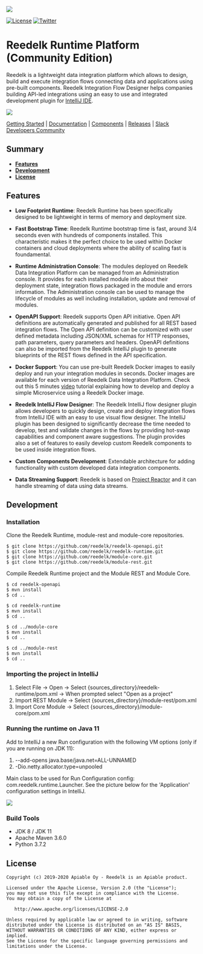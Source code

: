[![][reedelk-logo]][reedelk-url]

[![License](https://img.shields.io/badge/License-Apache%202.0-blue.svg)](https://github.com/reedelk/reedelk-runtime/blob/master/LICENSE)
[![Twitter](https://img.shields.io/twitter/follow/reedelk.svg?style=social&label=Follow)](https://twitter.com/intent/follow?screen_name=reedelk)
# Reedelk Runtime Platform (Community Edition)

Reedelk is a lightweight data integration platform which allows to design, build and execute integration flows connecting data and applications using pre-built components.
Reedelk Integration Flow Designer helps companies building API-led integrations using an easy to use and integrated development plugin for [IntelliJ IDE](https://plugins.jetbrains.com/plugin/13420-reedelk-flow-designer).

[![][reedelk-intellij-plugin]][reedelk-url]

[Getting Started](https://www.reedelk.com/documentation/getting-started) |
[Documentation](https://www.reedelk.com/documentation) |
[Components](https://www.reedelk.com/documentation/components) |
[Releases](https://www.reedelk.com/documentation/releases) |
[Slack Developers Community](https://join.slack.com/t/reedelk/shared_invite/zt-fz3wx56f-XDylXpqXERooKeOtrhdZug)

## Summary

- [**Features**](#features)
- [**Development**](#development)
- [**License**](#license)

## Features

- **Low Footprint Runtime**: Reedelk Runtime has been specifically designed to be 
lightweight in terms of memory and deployment size.

- **Fast Bootstrap Time**: Reedelk Runtime bootstrap time is fast, around 3/4 seconds even 
with hundreds of components installed. This characteristic makes it the perfect choice
to be used within Docker containers and cloud deployments where the ability of scaling fast is foundamental.

- **Runtime Administration Console**: The modules deployed on Reedelk Data Integration Platform can be 
managed from an Administration console. It provides for each installed module info about 
their deployment state, integration flows packaged in the module and errors information. 
The Administration console can be used to manage the lifecycle of modules as well including 
installation, update and removal of modules.

- **OpenAPI Support**: Reedelk supports Open API initiative. Open API definitions are automatically generated and 
published for all REST based integration flows. 
The Open API definition can be customized with user defined metadata including JSON/XML schemas for HTTP responses, 
path parameters, query parameters and headers. OpenAPI definitions can also be imported from the Reedelk IntelliJ plugin
to generate blueprints of the REST flows defined in the API specification.

- **Docker Support**: You can use pre-built Reedelk Docker images to easily deploy and run your integration modules in seconds. 
Docker images are available for each version of Reedelk Data Integration Platform. 
Check out this 5 minutes [video](https://youtu.be/zYFPCA1PDDQ) tutorial explaining how to develop and deploy a simple Microservice using a Reedelk Docker image.

- **Reedelk IntelliJ Flow Designer**: The Reedelk IntelliJ flow designer plugin allows developers to quickly design, 
create and deploy integration flows from IntelliJ IDE with an easy to use visual flow designer. The IntelliJ plugin has 
been designed to significantly decrease the time needed to develop, test and validate changes in the flows by providing 
hot-swap capabilities and component aware suggestions. The plugin provides also a set of features to easily develop custom 
Reedelk components to be used inside integration flows.

- **Custom Components Development**: Extendable architecture for adding functionality with custom developed data integration components.

- **Data Streaming Support**: Reedelk is based on [Project Reactor](https://projectreactor.io/) and it can handle streaming of data using data streams.


## Development

### Installation

Clone the Reedelk Runtime, module-rest and module-core repositories.

```
$ git clone https://github.com/reedelk/reedelk-openapi.git
$ git clone https://github.com/reedelk/reedelk-runtime.git
$ git clone https://github.com/reedelk/module-core.git
$ git clone https://github.com/reedelk/module-rest.git
```

Compile Reedelk Runtime project and the Module REST and Module Core.
```
$ cd reedelk-openapi
$ mvn install
$ cd ..

$ cd reedelk-runtime
$ mvn install
$ cd ..

$ cd ../module-core
$ mvn install
$ cd ..

$ cd ../module-rest
$ mvn install
$ cd ..
```

### Importing the project in IntelliJ

1. Select File -> Open -> Select {sources_directory}/reedelk-runtime/pom.xml -> When prompted select "Open as a project"
2. Import REST Module -> Select {sources_directory}/module-rest/pom.xml
3. Import Core Module -> Select {sources_directory}/module-core/pom.xml

### Running the runtime on Java 11

Add to IntelliJ a new Run configuration with the following VM options (only if you are running on JDK 11):

1. --add-opens java.base/java.net=ALL-UNNAMED
2. -Dio.netty.allocator.type=unpooled

Main class to be used for Run Configuration config: com.reedelk.runtime.Launcher. 
See the picture below for the 'Application' configuration settings in IntelliJ.

[![][reedelk-intellij-project-setup]][reedelk-url]

### Build Tools

- JDK 8 / JDK 11
- Apache Maven 3.6.0
- Python 3.7.2

## License

```
Copyright (c) 2019-2020 Apiable Oy - Reedelk is an Apiable product.

Licensed under the Apache License, Version 2.0 (the "License");
you may not use this file except in compliance with the License.
You may obtain a copy of the License at

   http://www.apache.org/licenses/LICENSE-2.0

Unless required by applicable law or agreed to in writing, software
distributed under the License is distributed on an "AS IS" BASIS,
WITHOUT WARRANTIES OR CONDITIONS OF ANY KIND, either express or implied.
See the License for the specific language governing permissions and
limitations under the License.
```

[reedelk-url]: https://www.reedelk.com/
[reedelk-logo]: https://www.reedelk.com/github/reedelk-logo-github-readme.png
[reedelk-intellij-plugin]: https://www.reedelk.com/github/intellij-plugin.png
[reedelk-intellij-project-setup]: https://www.reedelk.com/github/intellij-application-config.png
